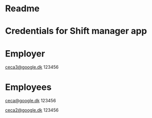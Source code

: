 # Readme

# Credentials for Shift manager app

# Employer
ceca3@google.dk
123456

# Employees
ceca@google.dk
123456

ceca2@google.dk
123456